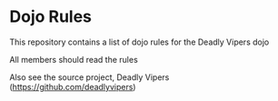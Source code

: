 Dojo Rules
==========

This repository contains a list of dojo rules for the Deadly Vipers dojo

All members should read the rules

Also see the source project, Deadly Vipers (https://github.com/deadlyvipers)
